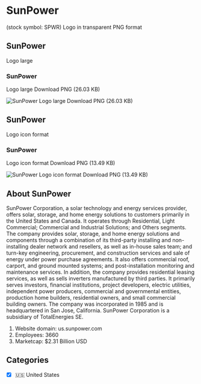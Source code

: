 # SunPower
 (stock symbol: SPWR) Logo in transparent PNG format

## SunPower
 Logo large

### SunPower
 Logo large Download PNG (26.03 KB)

![SunPower
 Logo large Download PNG (26.03 KB)](/img/orig/SPWR_BIG-4c49b004.png)

## SunPower
 Logo icon format

### SunPower
 Logo icon format Download PNG (13.49 KB)

![SunPower
 Logo icon format Download PNG (13.49 KB)](/img/orig/SPWR-db36fe2f.png)

## About SunPower


SunPower Corporation, a solar technology and energy services provider, offers solar, storage, and home energy solutions to customers primarily in the United States and Canada. It operates through Residential, Light Commercial; Commercial and Industrial Solutions; and Others segments. The company provides solar, storage, and home energy solutions and components through a combination of its third-party installing and non-installing dealer network and resellers, as well as in-house sales team; and turn-key engineering, procurement, and construction services and sale of energy under power purchase agreements. It also offers commercial roof, carport, and ground mounted systems; and post-installation monitoring and maintenance services. In addition, the company provides residential leasing services, as well as sells inverters manufactured by third parties. It primarily serves investors, financial institutions, project developers, electric utilities, independent power producers, commercial and governmental entities, production home builders, residential owners, and small commercial building owners. The company was incorporated in 1985 and is headquartered in San Jose, California. SunPower Corporation is a subsidiary of TotalEnergies SE.

1. Website domain: us.sunpower.com
2. Employees: 3660
3. Marketcap: $2.31 Billion USD


## Categories
- [x] 🇺🇸 United States
